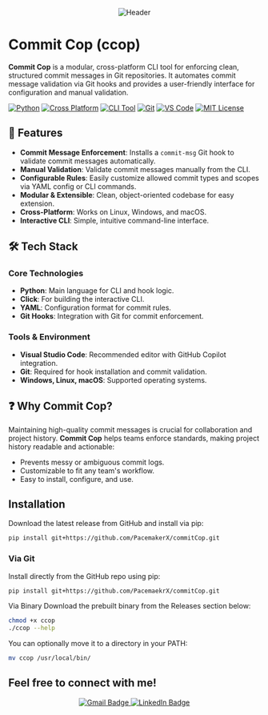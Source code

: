 <p align="center" style="margin-bottom: 5px;">
  <img src="https://capsule-render.vercel.app/api?type=waving&color=gradient&customColorList=8,18,22,23,25&text=Commit%20Cop!&height=150&animation=fadeIn&fontSize=75&fontColor=FFFFFF99" alt="Header"/>
</p>


# Commit Cop (ccop)

**Commit Cop** is a modular, cross-platform CLI tool for enforcing clean, structured commit messages in Git repositories. It automates commit message validation via Git hooks and provides a user-friendly interface for configuration and manual validation.

[![Python](https://img.shields.io/badge/Python-3776AB?logo=python&logoColor=white)](#)
[![Cross Platform](https://img.shields.io/badge/Cross--Platform-00b894?logo=windows&logoColor=white&label=OS)](#)
[![CLI Tool](https://img.shields.io/badge/CLI%20Tool-4B8BBE?logo=terminal&logoColor=white)](#)
[![Git](https://img.shields.io/badge/Git-F05032?logo=git&logoColor=white)](#)
[![VS Code](https://custom-icon-badges.demolab.com/badge/VS%20Code-0078d7.svg?logo=visualstudiocode&logoColor=white)](#)
[![MIT License](https://img.shields.io/badge/License-MIT-green.svg)](#)

## 🚀 Features

- **Commit Message Enforcement**: Installs a `commit-msg` Git hook to validate commit messages automatically.
- **Manual Validation**: Validate commit messages manually from the CLI.
- **Configurable Rules**: Easily customize allowed commit types and scopes via YAML config or CLI commands.
- **Modular & Extensible**: Clean, object-oriented codebase for easy extension.
- **Cross-Platform**: Works on Linux, Windows, and macOS.
- **Interactive CLI**: Simple, intuitive command-line interface.

## 🛠️ Tech Stack

### Core Technologies

- **Python**: Main language for CLI and hook logic.
- **Click**: For building the interactive CLI.
- **YAML**: Configuration format for commit rules.
- **Git Hooks**: Integration with Git for commit enforcement.

### Tools & Environment

- **Visual Studio Code**: Recommended editor with GitHub Copilot integration.
- **Git**: Required for hook installation and commit validation.
- **Windows, Linux, macOS**: Supported operating systems.

## ❓ Why Commit Cop?

Maintaining high-quality commit messages is crucial for collaboration and project history. **Commit Cop** helps teams enforce standards, making project history readable and actionable:

- Prevents messy or ambiguous commit logs.
- Customizable to fit any team's workflow.
- Easy to install, configure, and use.

## Installation

Download the latest release from GitHub and install via pip:

```sh
pip install git+https://github.com/PacemakerX/commitCop.git
```

### Via Git

Install directly from the GitHub repo using pip:

```bash
pip install git+https://github.com/PacemaekrX/commitCop.git
```
Via Binary
Download the prebuilt binary from the Releases section below:

```bash
chmod +x ccop
./ccop --help
```
You can optionally move it to a directory in your PATH:

```bash
mv ccop /usr/local/bin/
```
## Feel free to connect with me!

<p align="center">
  <a href="mailto:sparsh.officialwork@gmail.com">
    <img src="https://img.shields.io/badge/Gmail-sparsh.officialwork@gmail.com-D14836?style=for-the-badge&logo=gmail&logoColor=white" alt="Gmail Badge" />
  </a>
  <a href="https://www.linkedin.com/in/sparshsoni">
    <img src="https://img.shields.io/badge/LinkedIn-Connect-blue?style=for-the-badge&logo=linkedin&logoColor=white" alt="LinkedIn Badge" />
  </a>
</p>
